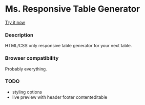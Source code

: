 Ms. Responsive Table Generator
==============================

[Try it now](http://russellgoldenberg.github.io/ms-responsive-table-generator)

### Description
HTML/CSS only responsive table generator for your next table.

### Browser compatibility
Probably everything.

### TODO
* styling options
* live preview with header footer contenteditable
